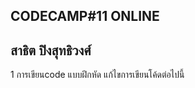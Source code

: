 CODECAMP#11 ONLINE
---------------------------
สาธิต ปิงสุทธิวงศ์
---------------------------
1 การเขียนcode
แบบฝึกหัด 
แก้ไขการเขียนโค้ดต่อไปนี้

